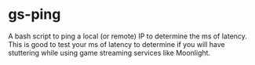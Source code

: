 # gs-ping
A bash script to ping a local (or remote) IP to determine the ms of latency.  This is good to test your ms of latency to determine if you will have stuttering while using game streaming services like Moonlight.
